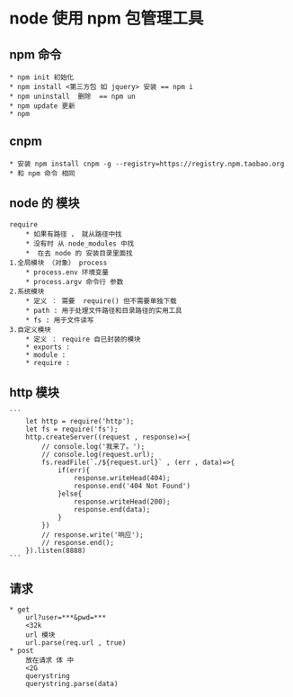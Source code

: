 # node 使用 npm 包管理工具


## npm 命令 
	* npm init 初始化
	* npm install <第三方包 如 jquery> 安装 == npm i 
	* npm uninstall  删除  == npm un 
	* npm update 更新
	* npm 
## cnpm
	* 安装 npm install cnpm -g --registry=https://registry.npm.taobao.org
	* 和 npm 命令 相同

## node 的 模块
	require 
		* 如果有路径 ， 就从路径中找 
		* 没有时 从 node_modules 中找
		*  在去 node 的 安装目录里面找
	1.全局模块 （对象） process
		* process.env 环境变量
		* process.argv 命令行 参数
	2.系统模块 
		* 定义 ： 需要  require() 但不需要单独下载
		* path : 用于处理文件路径和目录路径的实用工具
		* fs : 用于文件读写
	3.自定义模块
		* 定义 ： require 自已封装的模块
		* exports : 
		* module :
		* require :

## http 模块
	```
		let http = require('http');
		let fs = require('fs');
		http.createServer((request , response)=>{
			// console.log('我来了。');
			// console.log(request.url);
			fs.readFile(`./${request.url}` , (err , data)=>{
				if(err){
					response.writeHead(404);
					response.end('404 Not Found')
				}else{
					response.writeHead(200);
					response.end(data);
				}
			})
			// response.write('响应');
			// response.end();
		}).listen(8888)
	```

## 请求 
	* get
		url?user=***&pwd=***
		<32k
		url 模块
		url.parse(req.url , true)
	* post
		放在请求 体 中
		<2G
		querystring
		querystring.parse(data)